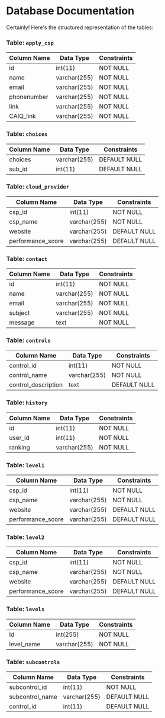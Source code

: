 # Database Documentation
Certainly! Here's the structured representation of the tables:

### Table: `apply_csp`

| Column Name   | Data Type    | Constraints  |
| ------------- | ------------ | ------------ |
| id            | int(11)      | NOT NULL     |
| name          | varchar(255) | NOT NULL     |
| email         | varchar(255) | NOT NULL     |
| phonenumber   | varchar(255) | NOT NULL     |
| link          | varchar(255) | NOT NULL     |
| CAIQ_link     | varchar(255) | NOT NULL     |

### Table: `choices`

| Column Name   | Data Type    | Constraints  |
| ------------- | ------------ | ------------ |
| choices       | varchar(255) | DEFAULT NULL  |
| sub_id        | int(11)      | DEFAULT NULL  |

### Table: `cloud_provider`

| Column Name       | Data Type    | Constraints  |
| ----------------- | ------------ | ------------ |
| csp_id            | int(11)      | NOT NULL     |
| csp_name          | varchar(255) | NOT NULL     |
| website           | varchar(255) | DEFAULT NULL |
| performance_score | varchar(255) | DEFAULT NULL |

### Table: `contact`

| Column Name   | Data Type    | Constraints  |
| ------------- | ------------ | ------------ |
| id            | int(11)      | NOT NULL     |
| name          | varchar(255) | NOT NULL     |
| email         | varchar(255) | NOT NULL     |
| subject       | varchar(255) | NOT NULL     |
| message       | text         | NOT NULL     |

### Table: `controls`

| Column Name           | Data Type    | Constraints  |
| --------------------- | ------------ | ------------ |
| control_id            | int(11)      | NOT NULL     |
| control_name          | varchar(255) | NOT NULL     |
| control_description   | text         | DEFAULT NULL |

### Table: `history`

| Column Name   | Data Type    | Constraints  |
| ------------- | ------------ | ------------ |
| id            | int(11)      | NOT NULL     |
| user_id       | int(11)      | NOT NULL     |
| ranking       | varchar(255) | NOT NULL     |

### Table: `level1`

| Column Name       | Data Type    | Constraints  |
| ----------------- | ------------ | ------------ |
| csp_id            | int(11)      | NOT NULL     |
| csp_name          | varchar(255) | NOT NULL     |
| website           | varchar(255) | DEFAULT NULL |
| performance_score | varchar(255) | DEFAULT NULL |

### Table: `level2`

| Column Name       | Data Type    | Constraints  |
| ----------------- | ------------ | ------------ |
| csp_id            | int(11)      | NOT NULL     |
| csp_name          | varchar(255) | NOT NULL     |
| website           | varchar(255) | DEFAULT NULL |
| performance_score | varchar(255) | DEFAULT NULL |

### Table: `levels`

| Column Name   | Data Type    | Constraints  |
| ------------- | ------------ | ------------ |
| Id            | int(255)     | NOT NULL     |
| level_name    | varchar(255) | NOT NULL     |

### Table: `subcontrols`

| Column Name     | Data Type    | Constraints  |
| --------------- | ------------ | ------------ |
| subcontrol_id   | int(11)      | NOT NULL     |
| subcontrol_name | varchar(255) | DEFAULT NULL |
| control_id      | int(11)      | DEFAULT NULL |

